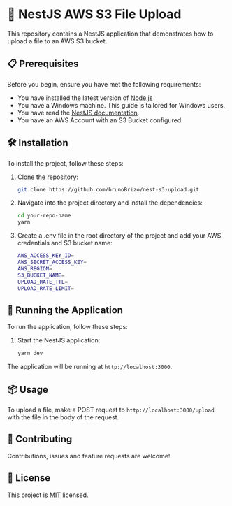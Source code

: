 # 🚀 NestJS AWS S3 File Upload

This repository contains a NestJS application that demonstrates how to upload a file to an AWS S3 bucket.

## 📋 Prerequisites

Before you begin, ensure you have met the following requirements:

- You have installed the latest version of [Node.js](https://nodejs.org/)
- You have a Windows machine. This guide is tailored for Windows users.
- You have read the [NestJS documentation](https://docs.nestjs.com/).
- You have an AWS Account with an S3 Bucket configured.

## 🛠️ Installation

To install the project, follow these steps:

1. Clone the repository:
   ```bash
   git clone https://github.com/brunoBrizo/nest-s3-upload.git
   ```

2. Navigate into the project directory and install the dependencies:
   ```bash
   cd your-repo-name
   yarn
   ```

3. Create a .env file in the root directory of the project and add your AWS credentials and S3 bucket name:
   ```bash
   AWS_ACCESS_KEY_ID=
   AWS_SECRET_ACCESS_KEY=
   AWS_REGION=
   S3_BUCKET_NAME=
   UPLOAD_RATE_TTL=
   UPLOAD_RATE_LIMIT=
   ```

## 🚀 Running the Application

To run the application, follow these steps:

1. Start the NestJS application:
   ```bash
   yarn dev
   ```


The application will be running at `http://localhost:3000`.

## 📦 Usage

To upload a file, make a POST request to `http://localhost:3000/upload` with the file in the body of the request.

## 🤝 Contributing

Contributions, issues and feature requests are welcome!

## 📝 License

This project is [MIT](https://choosealicense.com/licenses/mit/) licensed.
